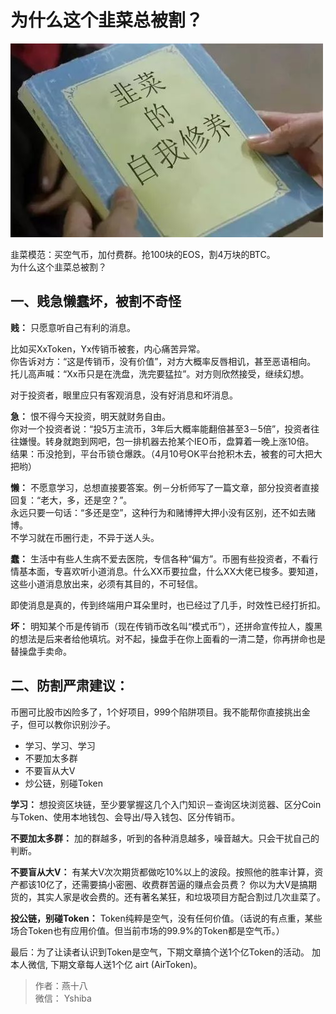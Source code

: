 # 为什么这个韭菜总被割？
![](./img/jiucai.jpg)

韭菜模范：买空气币，加付费群。抢100块的EOS，割4万块的BTC。  
为什么这个韭菜总被割？

## 一、贱急懒蠢坏，被割不奇怪
**贱：** 只愿意听自己有利的消息。
  
比如买XxToken，Yx传销币被套，内心痛苦异常。  
你告诉对方：“这是传销币，没有价值”，对方大概率反唇相讥，甚至恶语相向。
托儿高声喊：“Xx币只是在洗盘，洗完要猛拉”。对方则欣然接受，继续幻想。  

对于投资者，眼里应只有客观消息，没有好消息和坏消息。

**急：** 恨不得今天投资，明天就财务自由。  
你对一个投资者说：“投5万主流币，3年后大概率能翻倍甚至3－5倍”，投资者往往嫌慢。转身就跑到网吧，包一排机器去抢某个IEO币，盘算着一晚上涨10倍。  
结果：币没抢到，平台币锁仓爆跌。（4月10号OK平台抢积木去，被套的可大把大把哟）

**懒：**  不愿意学习，总想直接要答案。例－分析师写了一篇文章，部分投资者直接回复：“老大，多，还是空？”。  
永远只要一句话：“多还是空”，这种行为和赌博押大押小没有区别，还不如去赌博。  
不学习就在币圈行走，不异于送人头。

**蠢：** 生活中有些人生病不爱去医院，专信各种“偏方”。币圈有些投资者，不看行情基本面，专喜欢听小道消息。什么XX币要拉盘，什么XX大佬已梭多。要知道，这些小道消息放出来，必须有其目的，不可轻信。

即使消息是真的，传到终端用户耳朵里时，也已经过了几手，时效性已经打折扣。

**坏：** 明知某个币是传销币（现在传销币改名叫“模式币”），还拼命宣传拉人，腹黑的想法是后来者给他填坑。对不起，操盘手在你上面看的一清二楚，你再拼命也是替操盘手卖命。


## 二、防割严肃建议：
币圈可比股市凶险多了，1个好项目，999个陷阱项目。我不能帮你直接挑出金子，但可以教你识别沙子。

+ 学习、学习、学习
+ 不要加太多群
+ 不要盲从大V
+ 炒公链，别碰Token

**学习：** 想投资区块链，至少要掌握这几个入门知识－查询区块浏览器、区分Coin与Token、使用本地钱包、会导出/导入钱包、区分传销币。

**不要加太多群：** 加的群越多，听到的各种消息越多，噪音越大。只会干扰自己的判断。

**不要盲从大V：** 有某大V次次期货都做吃10%以上的波段。按照他的胜率计算，资产都该10亿了，还需要搞小密圈、收费群苦逼的赚点会员费？ 你以为大V是搞期货的，其实人家是收会费的。还有著名某狂，和垃圾项目方配合割过几次韭菜了。

**投公链，别碰Token：** Token纯粹是空气，没有任何价值。（话说的有点重，某些场合Token也有应用价值。但当前市场的99.9%的Token都是空气币。）

最后：为了让读者认识到Token是空气，下期文章搞个送1个亿Token的活动。
加本人微信, 下期文章每人送1个亿 airt (AirToken)。

> 作者：燕十八  
> 微信： Yshiba  
